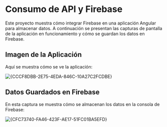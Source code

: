 # Consumo de API y Firebase

Este proyecto muestra cómo integrar Firebase en una aplicación Angular para almacenar datos. A continuación se presentan las capturas de pantalla de la aplicación en funcionamiento y cómo se guardan los datos en Firebase.

## Imagen de la Aplicación

Aquí se muestra cómo se ve la aplicación:

![{CCCF8DBB-2E75-4EDA-846C-10A27C2FCDBE}](https://github.com/user-attachments/assets/452d08e8-9c2f-4bba-a3f7-3da79f08b7ae)


## Datos Guardados en Firebase

En esta captura se muestra cómo se almacenan los datos en la consola de Firebase:

![{CFC73740-FA46-423F-AE17-51FC01BA5EFD}](https://github.com/user-attachments/assets/884ce739-26de-4fca-90b3-6e0420df6b29)

